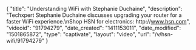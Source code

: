 {
    "title": "Understanding WiFi with Stephanie Duchaine",
    "description": "Techxpert Stephanie Duchaine discusses upgrading your router for a faster WiFi experience.\nShop HSN for electronics: http:\/\/www.hsn.com",
    "videoid": "91794279",
    "date_created": "1411153011",
    "date_modified": "1501865872",
    "type": "captivate",
    "layout": "video",
    "url": "\/v\/hsn-wifi\/91794279"
}
